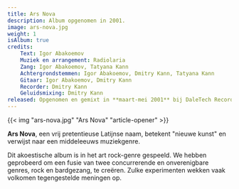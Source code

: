 ```yaml
---
title: Ars Nova
description: Album opgenomen in 2001.
image: ars-nova.jpg
weight: 1
isAlbum: true
credits:
    Text: Igor Abakoemov
    Muziek en arrangement: Radiolaria
    Zang: Igor Abakoemov, Tatyana Kann
    Achtergrondstemmen: Igor Abakoemov, Dmitry Kann, Tatyana Kann
    Gitaar: Igor Abakoemov, Dmitry Kann
    Recorder: Dmitry Kann
    Geluidsmixing: Dmitry Kann
released: Opgenomen en gemixt in **maart-mei 2001** bij DaleTech Records (Tjoemen, Rusland). Het is nooit gereleased door een label.
---
```


{{< img "ars-nova.jpg" "Ars Nova" "article-opener" >}}

**Ars Nova**, een vrij pretentieuse Latijnse naam, betekent "nieuwe kunst" en verwijst naar een middeleeuws muziekgenre.

Dit akoestische album is in het art rock-genre gespeeld. We hebben geprobeerd om een fusie van twee concurrerende en onverenigbare genres, rock en bardgezang, te creëren. Zulke experimenten wekken vaak volkomen tegengestelde meningen op.
